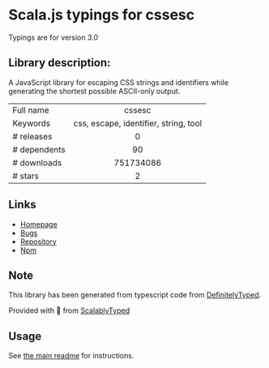 
# Scala.js typings for cssesc

Typings are for version 3.0

## Library description:
A JavaScript library for escaping CSS strings and identifiers while generating the shortest possible ASCII-only output.

|                    |                 |
| ------------------ | :-------------: |
| Full name          | cssesc |
| Keywords           | css, escape, identifier, string, tool |
| # releases         | 0 |
| # dependents       | 90 |
| # downloads        | 751734086 |
| # stars            | 2 |

## Links
- [Homepage](https://mths.be/cssesc)
- [Bugs](https://github.com/mathiasbynens/cssesc/issues)
- [Repository](https://github.com/mathiasbynens/cssesc)
- [Npm](https://www.npmjs.com/package/cssesc)
    


## Note
This library has been generated from typescript code from [DefinitelyTyped](https://definitelytyped.org).

Provided with :purple_heart: from [ScalablyTyped](https://github.com/oyvindberg/ScalablyTyped)

## Usage
See [the main readme](../../readme.md) for instructions.


